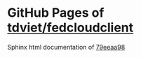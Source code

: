 GitHub Pages of [tdviet/fedcloudclient](https://github.com/tdviet/fedcloudclient.git)
===
Sphinx html documentation of [79eeaa98](https://github.com/tdviet/fedcloudclient/tree/79eeaa9896d3abc19969064ecdc37b8d3ea2f563)
